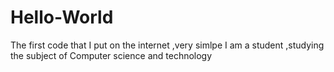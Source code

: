 # Hello-World
The first code that I put on the internet ,very simlpe
I am a student ,studying  the subject of Computer science and technology
